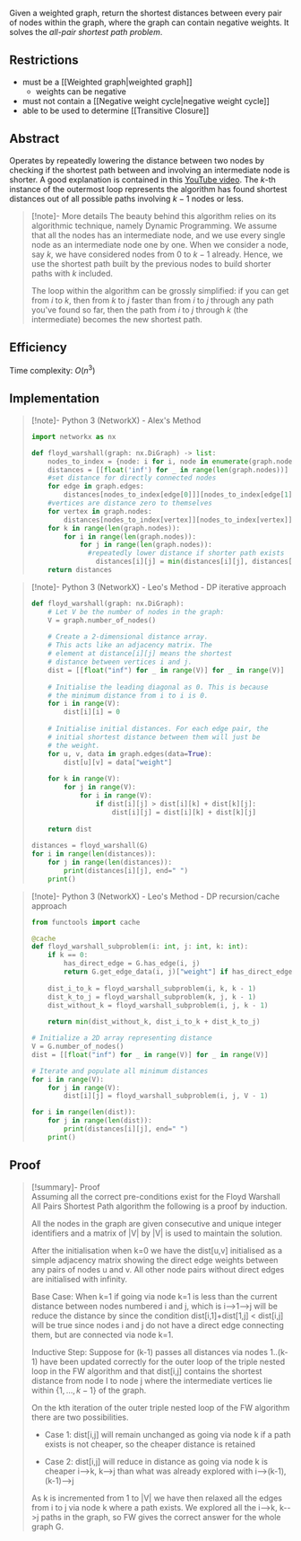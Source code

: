 Given a weighted graph, return the shortest distances between every pair of nodes within the graph, where the graph can contain negative weights. It solves the *all-pair shortest path problem*.
## Restrictions
- must be a [[Weighted graph|weighted graph]]
	- weights can be negative
- must not contain a [[Negative weight cycle|negative weight cycle]]
- able to be used to determine [[Transitive Closure]]
## Abstract
Operates by repeatedly lowering the distance between two nodes by checking if the shortest path between and involving an intermediate node is shorter. A good explanation is contained in this [YouTube video](https://www.youtube.com/watch?v=4OQeCuLYj-4).
The $k$-th instance of the outermost loop represents the algorithm has found shortest distances out of all possible paths involving $k-1$ nodes or less.


> [!note]- More details
> The beauty behind this algorithm relies on its algorithmic technique, namely Dynamic Programming. We assume that all the nodes has an intermediate node, and we use every single node as an intermediate node one by one. When we consider a node, say $k$, we have considered nodes from 0 to $k-1$ already. Hence, we use the shortest path built by the previous nodes to build shorter paths with $k$ included.
> 
> The loop within the algorithm can be grossly simplified: if you can get from $i$ to $k$, then from $k$ to $j$ faster than from $i$ to $j$ through any path you've found so far, then the path from $i$ to $j$ through $k$ (the intermediate) becomes the new shortest path.
## Efficiency
Time complexity: $O(n^3)$ 
## Implementation
> [!note]- Python 3 (NetworkX) - Alex's Method
> 
> ```python
> import networkx as nx
> 
> def floyd_warshall(graph: nx.DiGraph) -> list:
>     nodes_to_index = {node: i for i, node in enumerate(graph.nodes)}
>     distances = [[float('inf') for _ in range(len(graph.nodes))] for _ in range(len(graph.nodes))]
>     #set distance for directly connected nodes
>     for edge in graph.edges:
>         distances[nodes_to_index[edge[0]]][nodes_to_index[edge[1]]] = graph.edges[edge]['weight']
>     #vertices are distance zero to themselves
>     for vertex in graph.nodes:
>         distances[nodes_to_index[vertex]][nodes_to_index[vertex]] = 0
>     for k in range(len(graph.nodes)):
>         for i in range(len(graph.nodes)):
>             for j in range(len(graph.nodes)):
> 	            #repeatedly lower distance if shorter path exists
>                 distances[i][j] = min(distances[i][j], distances[i][k] + distances[k][j])
>     return distances
> ```

> [!note]- Python 3 (NetworkX) - Leo's Method - DP iterative approach
> ```python
> def floyd_warshall(graph: nx.DiGraph):
>     # Let V be the number of nodes in the graph:
>     V = graph.number_of_nodes()
>     
>     # Create a 2-dimensional distance array.
>     # This acts like an adjacency matrix. The
>     # element at distance[i][j] means the shortest
>     # distance between vertices i and j.
>     dist = [[float("inf") for _ in range(V)] for _ in range(V)]
>     
>     # Initialise the leading diagonal as 0. This is because
>     # the minimum distance from i to i is 0.
>     for i in range(V):
>         dist[i][i] = 0
>         
>     # Initialise initial distances. For each edge pair, the 
>     # initial shortest distance between them will just be 
>     # the weight.
>     for u, v, data in graph.edges(data=True):
>         dist[u][v] = data["weight"]
>     
>     for k in range(V):
>         for j in range(V):
>             for i in range(V):
>                 if dist[i][j] > dist[i][k] + dist[k][j]:
>                     dist[i][j] = dist[i][k] + dist[k][j]
>                     
>     return dist
>     
> distances = floyd_warshall(G)
> for i in range(len(distances)):
>     for j in range(len(distances)):
>         print(distances[i][j], end=" ")
>     print()
> ```

> [!note]- Python 3 (NetworkX) - Leo's Method - DP recursion/cache approach
> ```python
> from functools import cache
> 
> @cache
> def floyd_warshall_subproblem(i: int, j: int, k: int):
>     if k == 0:
>         has_direct_edge = G.has_edge(i, j)
>         return G.get_edge_data(i, j)["weight"] if has_direct_edge else float("inf")
>     
>     dist_i_to_k = floyd_warshall_subproblem(i, k, k - 1)
>     dist_k_to_j = floyd_warshall_subproblem(k, j, k - 1)
>     dist_without_k = floyd_warshall_subproblem(i, j, k - 1)
>     
>     return min(dist_without_k, dist_i_to_k + dist_k_to_j)
> 
> # Initialize a 2D array representing distance
> V = G.number_of_nodes()
> dist = [[float("inf") for _ in range(V)] for _ in range(V)]
> 
> # Iterate and populate all minimum distances
> for i in range(V):
>     for j in range(V):
>         dist[i][j] = floyd_warshall_subproblem(i, j, V - 1)
> 
> for i in range(len(dist)):
>     for j in range(len(dist)):
>         print(distances[i][j], end=" ")
>     print()
> ```
## Proof

> [!summary]- Proof  
> Assuming all the correct pre-conditions exist for the Floyd Warshall All Pairs Shortest Path algorithm the following is a proof by induction. 
> 
> All the nodes in the graph are given consecutive and unique integer identifiers and a matrix of |V| by |V| is used to maintain the solution. 
> 
> After the initialisation when k=0 we have the dist[u,v] initialised as a simple adjacency matrix showing the direct edge weights between any pairs of nodes u and v. All other node pairs without direct edges are initialised with infinity. 
> 
> Base Case: When k=1 if going via node k=1 is less than the current distance between nodes numbered i and j, which is i-->1-->j will be reduce the distance by since the condition dist[i,1]+dist[1,j] < dist[i,j] will be true since nodes i and j do not have a direct edge connecting them, but are connected via node k=1. 
> 
> Inductive Step: Suppose for (k-1) passes all distances via nodes 1..(k-1) have been updated correctly for the outer loop of the triple nested loop in the FW algorithm and that dist[i,j] contains the shortest distance from node I to node j where the intermediate vertices lie within $\{ 1,\dots,k-1 \}$ of the graph. 
> 
> On the kth iteration of the outer triple nested loop of the FW algorithm there are two possibilities. 
> 
> - Case 1: dist[i,j] will remain unchanged as going via node k if a path exists is not cheaper, so the cheaper distance is retained 
>     
> - Case 2: dist[i,j] will reduce in distance as going via node k is cheaper i-->k, k-->j than what was already explored with i-->(k-1),(k-1)-->j 
>     
> 
> As k is incremented from 1 to |V| we have then relaxed all the edges from i to j via node k where a path exists. We explored all the i-->k, k-->j paths in the graph, so FW gives the correct answer for the whole graph G.



